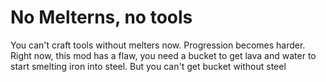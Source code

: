 # No Melterns, no tools
You can't craft tools without melters now. Progression becomes harder.
Right now, this mod has a flaw, you need a bucket to get lava and water to start smelting iron into steel. But you can't get bucket without steel
